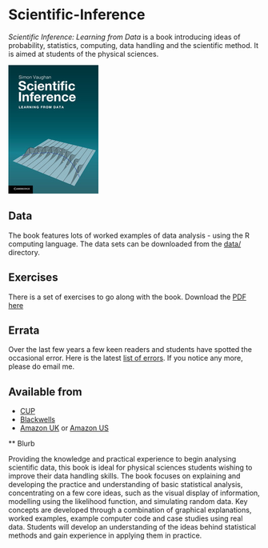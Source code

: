 # Scientific-Inference

_Scientific Inference: Learning from Data_ is a book introducing ideas of probability, statistics, computing, data handling and the scientific method. It is aimed at students of the physical sciences. 

![cover](figs/lg.jpeg)

## Data

The book features lots of worked examples of data analysis - using the R computing language. The data sets can be downloaded from the [data/](data/) directory. 

## Exercises

There is a set of exercises to go along with the book. Download the [PDF here](docs/exercises.pdf)

## Errata

Over the last few years a few keen readers and students have spotted the occasional error. Here is the latest [list of errors](docs/errata.txt). If you notice any more, please do email me. 

## Available from

* [CUP](http://www.cambridge.org/9781107607590)
* [Blackwells](https://bookshop.blackwell.co.uk/bookshop/product/Scientific-Inference-by-Simon-Vaughan/9781107607590)
* [Amazon UK](http://www.amazon.co.uk/Scientific-Inference-Learning-Simon-Vaughan/dp/1107607590/) or [Amazon US](http://www.amazon.com/Scientific-Inference-Learning-Simon-Vaughan/dp/110702482X/)

** Blurb

Providing the knowledge and practical experience to begin analysing scientific data, this book is ideal for physical sciences students wishing to improve their data handling skills. The book focuses on explaining and developing the practice and understanding of basic statistical analysis, concentrating on a few core ideas, such as the visual display of information, modelling using the likelihood function, and simulating random data. Key concepts are developed through a combination of graphical explanations, worked examples, example computer code and case studies using real data. Students will develop an understanding of the ideas behind statistical methods and gain experience in applying them in practice. 
